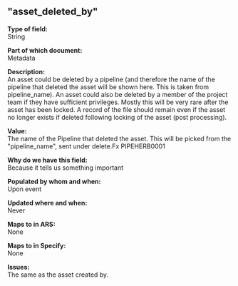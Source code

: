 ## "asset_deleted_by"

**Type of field:**  
String  

**Part of which document:**  
Metadata

**Description:**  
An asset could be deleted by a pipeline (and therefore the name of the pipeline that deleted the asset will be shown here. This is taken from pipeline_name). An asset could also be deleted by a member of the project team if they have sufficient privileges. Mostly this will be very rare after the asset has been locked. A record of the file should remain even if the asset no longer exists if deleted following locking of the asset (post processing).

**Value:**  
The name of the Pipeline that deleted the asset. This will be picked from the "pipeline_name", sent under delete.Fx PIPEHERB0001

**Why do we have this field:**  
Because it tells us something important  

**Populated by whom and when:**  
Upon event  

**Updated where and when:**  
Never  

**Maps to in ARS:**  
None

**Maps to in Specify:**  
None

**Issues:**  
The same as the asset created by. 

